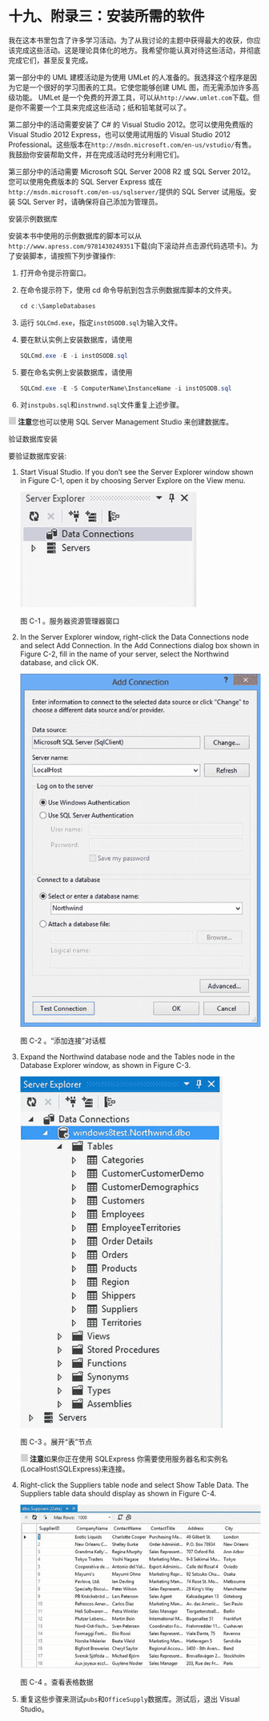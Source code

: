 # 十九、附录三：安装所需的软件

我在这本书里包含了许多学习活动。为了从我讨论的主题中获得最大的收获，你应该完成这些活动。这是理论具体化的地方。我希望你能认真对待这些活动，并彻底完成它们，甚至反复完成。

第一部分中的 UML 建模活动是为使用 UMLet 的人准备的。我选择这个程序是因为它是一个很好的学习图表的工具。它使您能够创建 UML 图，而无需添加许多高级功能。 UMLet 是一个免费的开源工具，可以从`http://www.umlet.com`下载。但是你不需要一个工具来完成这些活动；纸和铅笔就可以了。

第二部分中的活动需要安装了 C# 的 Visual Studio 2012。您可以使用免费版的 Visual Studio 2012 Express，也可以使用试用版的 Visual Studio 2012 Professional。这些版本在`http://msdn.microsoft.com/en-us/vstudio/`有售。我鼓励你安装帮助文件，并在完成活动时充分利用它们。

第三部分中的活动需要 Microsoft SQL Server 2008 R2 或 SQL Server 2012。您可以使用免费版本的 SQL Server Express 或在`http://msdn.microsoft.com/en-us/sqlserver/`提供的 SQL Server 试用版。安装 SQL Server 时，请确保将自己添加为管理员。

安装示例数据库

安装本书中使用的示例数据库的脚本可以从`http://www.apress.com/9781430249351`下载(向下滚动并点击源代码选项卡)。为了安装脚本，请按照下列步骤操作:

1.  打开命令提示符窗口。
2.  在命令提示符下，使用 cd 命令导航到包含示例数据库脚本的文件夹。

    ```cs
    cd c:\SampleDatabases
    ```

3.  运行 `SQLCmd.exe`，指定`instOSODB.sql`为输入文件。
4.  要在默认实例上安装数据库，请使用

    ```cs
    SQLCmd.exe -E -i instOSODB.sql
    ```

5.  要在命名实例上安装数据库，请使用

    ```cs
    SQLCmd.exe -E -S ComputerName\InstanceName -i instOSODB.sql
    ```

6.  对`instpubs.sql`和`instnwnd.sql`文件重复上述步骤。

![image](img/sq.jpg) **注意**您也可以使用 SQL Server Management Studio 来创建数据库。

验证数据库安装

要验证数据库安装:

1.  Start Visual Studio. If you don’t see the Server Explorer window shown in Figure C-1, open it by choosing Server Explore on the View menu.

    ![9781430249351_AppC-01.jpg](img/9781430249351_AppC-01.jpg)

    图 C-1 。服务器资源管理器窗口

2.  In the Server Explorer window, right-click the Data Connections node and select Add Connection. In the Add Connections dialog box shown in Figure C-2, fill in the name of your server, select the Northwind database, and click OK.

    ![9781430249351_AppC-02.jpg](img/9781430249351_AppC-02.jpg)

    图 C-2 。“添加连接”对话框

3.  Expand the Northwind database node and the Tables node in the Database Explorer window, as shown in Figure C-3.

    ![9781430249351_AppC-03.jpg](img/9781430249351_AppC-03.jpg)

    图 C-3 。展开“表”节点

    ![image](img/sq.jpg) **注意**如果你正在使用 SQLExpress 你需要使用服务器名和实例名(LocalHost\SQLExpress)来连接。

4.  Right-click the Suppliers table node and select Show Table Data. The Suppliers table data should display as shown in Figure C-4.

    ![9781430249351_AppC-04.jpg](img/9781430249351_AppC-04.jpg)

    图 C-4 。查看表格数据

5.  重复这些步骤来测试`pubs`和`OfficeSupply`数据库。测试后，退出 Visual Studio。